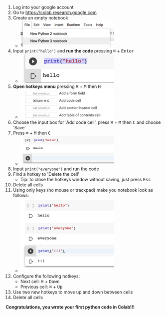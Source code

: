 1. Log into your google account
2. Go to https://colab.research.google.com
3. Create an empty notebook
    * <img src="1_new_colab.png" width="300px">
4. Input `print("hello")` and **run the code** pressing <kbd>⌘</kbd> + <kbd>Enter</kbd>
    * <img src="2_hello-out.png" width="300px">
5. **Open hotkeys menu** pressing <kbd>⌘</kbd> + <kbd>M</kbd> then <kbd>H</kbd>
    * <img src="3_hotkeys.png" width="300px">
6. Choose the input box for 'Add code cell', press <kbd>⌘</kbd> + <kbd>M</kbd> then <kbd>C</kbd> and choose 'Save'
7. Press <kbd>⌘</kbd> + <kbd>M</kbd> then <kbd>C</kbd>
    * <img src="4_newcell.png" width="300px">
8. Input `print("everyone")` and run the code
9. Find a hotkey to 'Delete the cell'
    * Tip: to close the hotkeys window without saving, just press <kbd>Esc</kbd>
10. Delete all cells
11. Using only keys (no mouse or trackpad) make you notebook look as follows:
    * <img src="5_exercise.png" width="300px">
12. Configure the following hotkeys:
    * Next cell: <kbd>⌘</kbd> + <kbd>Down</kbd>
    * Previous cell: <kbd>⌘</kbd> + <kbd>Up</kbd>
13. Use two new hotkeys to move up and down between cells
14. Delete all cells

**Congratulations, you wrote your first python code in Colab!!!**
